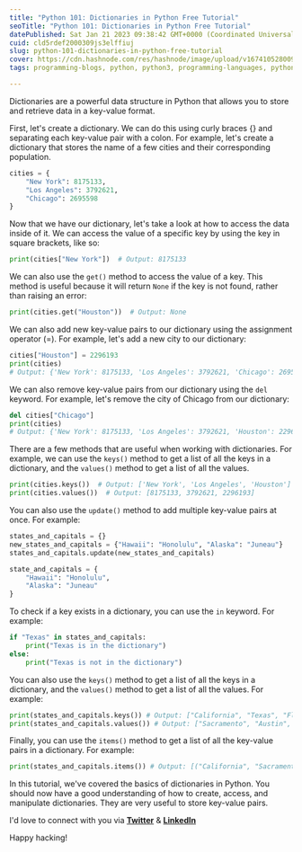 ```yaml
---
title: "Python 101: Dictionaries in Python Free Tutorial"
seoTitle: "Python 101: Dictionaries in Python Free Tutorial"
datePublished: Sat Jan 21 2023 09:38:42 GMT+0000 (Coordinated Universal Time)
cuid: cld5rdef2000309js3elffiuj
slug: python-101-dictionaries-in-python-free-tutorial
cover: https://cdn.hashnode.com/res/hashnode/image/upload/v1674105280093/eae25915-415d-4e17-b4e2-82d7e83268f9.png
tags: programming-blogs, python, python3, programming-languages, python-beginner

---
```


Dictionaries are a powerful data structure in Python that allows you to store and retrieve data in a key-value format.

First, let's create a dictionary. We can do this using curly braces {} and separating each key-value pair with a colon. For example, let's create a dictionary that stores the name of a few cities and their corresponding population.

```python
cities = {
    "New York": 8175133,
    "Los Angeles": 3792621,
    "Chicago": 2695598
}
```

Now that we have our dictionary, let's take a look at how to access the data inside of it. We can access the value of a specific key by using the key in square brackets, like so:

```python
print(cities["New York"])  # Output: 8175133
```

We can also use the `get()` method to access the value of a key. This method is useful because it will return `None` if the key is not found, rather than raising an error:

```python
print(cities.get("Houston"))  # Output: None
```

We can also add new key-value pairs to our dictionary using the assignment operator (=). For example, let's add a new city to our dictionary:

```python
cities["Houston"] = 2296193
print(cities)
# Output: {'New York': 8175133, 'Los Angeles': 3792621, 'Chicago': 2695598, 'Houston': 2296193}
```

We can also remove key-value pairs from our dictionary using the `del` keyword. For example, let's remove the city of Chicago from our dictionary:

```python
del cities["Chicago"]
print(cities)
# Output: {'New York': 8175133, 'Los Angeles': 3792621, 'Houston': 2296193}
```

There are a few methods that are useful when working with dictionaries. For example, we can use the `keys()` method to get a list of all the keys in a dictionary, and the `values()` method to get a list of all the values.

```python
print(cities.keys())  # Output: ['New York', 'Los Angeles', 'Houston']
print(cities.values())  # Output: [8175133, 3792621, 2296193]
```

You can also use the `update()` method to add multiple key-value pairs at once. For example:

```python
states_and_capitals = {}
new_states_and_capitals = {"Hawaii": "Honolulu", "Alaska": "Juneau"}
states_and_capitals.update(new_states_and_capitals)

state_and_capitals = {
    "Hawaii": "Honolulu",
    "Alaska": "Juneau"
}
```

To check if a key exists in a dictionary, you can use the `in` keyword. For example:

```python
if "Texas" in states_and_capitals:
    print("Texas is in the dictionary")
else:
    print("Texas is not in the dictionary")
```

You can also use the `keys()` method to get a list of all the keys in a dictionary, and the `values()` method to get a list of all the values. For example:

```python
print(states_and_capitals.keys()) # Output: ["California", "Texas", "Florida", "New York", "Georgia", "Hawaii", "Alaska"]
print(states_and_capitals.values()) # Output: ["Sacramento", "Austin", "Tallahassee", "Albany", "Atlanta", "Honolulu", "Juneau"]
```

Finally, you can use the `items()` method to get a list of all the key-value pairs in a dictionary. For example:

```python
print(states_and_capitals.items()) # Output: [("California", "Sacramento"), ("Texas", "Austin"), ("Florida", "Tallahassee"), ("New York", "Albany"), ("Georgia", "Atlanta"), ("Hawaii", "Honolulu"), ("Alaska", "Juneau")]
```

In this tutorial, we've covered the basics of dictionaries in Python. You should now have a good understanding of how to create, access, and manipulate dictionaries. They are very useful to store key-value pairs.

I'd love to connect with you via [**Twitter**](https://twitter.com/bonaogeto) & [**LinkedIn**](https://www.linkedin.com/in/bonaventureogeto/)

Happy hacking!